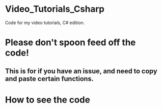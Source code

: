 # Video_Tutorials_Csharp
Code for my video tutorials, C# edition. 

# Please don't spoon feed off the code!
## This is for if you have an issue, and need to copy and paste certain functions.

# How to see the code
